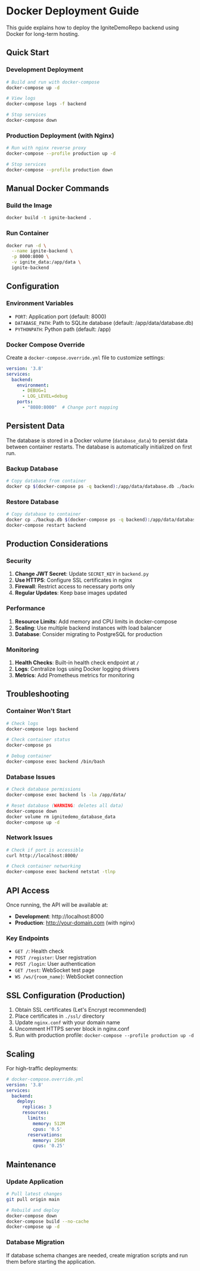 # Docker Deployment Guide

This guide explains how to deploy the IgniteDemoRepo backend using Docker for long-term hosting.

## Quick Start

### Development Deployment
```bash
# Build and run with docker-compose
docker-compose up -d

# View logs
docker-compose logs -f backend

# Stop services
docker-compose down
```

### Production Deployment (with Nginx)
```bash
# Run with nginx reverse proxy
docker-compose --profile production up -d

# Stop services
docker-compose --profile production down
```

## Manual Docker Commands

### Build the Image
```bash
docker build -t ignite-backend .
```

### Run Container
```bash
docker run -d \
  --name ignite-backend \
  -p 8000:8000 \
  -v ignite_data:/app/data \
  ignite-backend
```

## Configuration

### Environment Variables
- `PORT`: Application port (default: 8000)
- `DATABASE_PATH`: Path to SQLite database (default: /app/data/database.db)
- `PYTHONPATH`: Python path (default: /app)

### Docker Compose Override
Create a `docker-compose.override.yml` file to customize settings:

```yaml
version: '3.8'
services:
  backend:
    environment:
      - DEBUG=1
      - LOG_LEVEL=debug
    ports:
      - "8080:8000"  # Change port mapping
```

## Persistent Data

The database is stored in a Docker volume (`database_data`) to persist data between container restarts. The database is automatically initialized on first run.

### Backup Database
```bash
# Copy database from container
docker cp $(docker-compose ps -q backend):/app/data/database.db ./backup.db
```

### Restore Database
```bash
# Copy database to container
docker cp ./backup.db $(docker-compose ps -q backend):/app/data/database.db
docker-compose restart backend
```

## Production Considerations

### Security
1. **Change JWT Secret**: Update `SECRET_KEY` in `backend.py`
2. **Use HTTPS**: Configure SSL certificates in nginx
3. **Firewall**: Restrict access to necessary ports only
4. **Regular Updates**: Keep base images updated

### Performance
1. **Resource Limits**: Add memory and CPU limits in docker-compose
2. **Scaling**: Use multiple backend instances with load balancer
3. **Database**: Consider migrating to PostgreSQL for production

### Monitoring
1. **Health Checks**: Built-in health check endpoint at `/`
2. **Logs**: Centralize logs using Docker logging drivers
3. **Metrics**: Add Prometheus metrics for monitoring

## Troubleshooting

### Container Won't Start
```bash
# Check logs
docker-compose logs backend

# Check container status
docker-compose ps

# Debug container
docker-compose exec backend /bin/bash
```

### Database Issues
```bash
# Check database permissions
docker-compose exec backend ls -la /app/data/

# Reset database (WARNING: deletes all data)
docker-compose down
docker volume rm ignitedemo_database_data
docker-compose up -d
```

### Network Issues
```bash
# Check if port is accessible
curl http://localhost:8000/

# Check container networking
docker-compose exec backend netstat -tlnp
```

## API Access

Once running, the API will be available at:
- **Development**: http://localhost:8000
- **Production**: http://your-domain.com (with nginx)

### Key Endpoints
- `GET /`: Health check
- `POST /register`: User registration
- `POST /login`: User authentication
- `GET /test`: WebSocket test page
- `WS /ws/{room_name}`: WebSocket connection

## SSL Configuration (Production)

1. Obtain SSL certificates (Let's Encrypt recommended)
2. Place certificates in `./ssl/` directory
3. Update `nginx.conf` with your domain name
4. Uncomment HTTPS server block in nginx.conf
5. Run with production profile: `docker-compose --profile production up -d`

## Scaling

For high-traffic deployments:

```yaml
# docker-compose.override.yml
version: '3.8'
services:
  backend:
    deploy:
      replicas: 3
      resources:
        limits:
          memory: 512M
          cpus: '0.5'
        reservations:
          memory: 256M
          cpus: '0.25'
```

## Maintenance

### Update Application
```bash
# Pull latest changes
git pull origin main

# Rebuild and deploy
docker-compose down
docker-compose build --no-cache
docker-compose up -d
```

### Database Migration
If database schema changes are needed, create migration scripts and run them before starting the application.